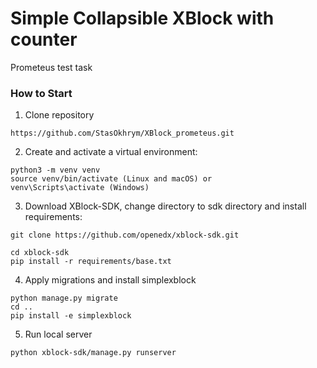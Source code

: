 # Simple Collapsible XBlock with counter

Prometeus test task

### How to Start

1. Clone repository
```
https://github.com/StasOkhrym/XBlock_prometeus.git
```
2. Create and activate a virtual environment:  
```
python3 -m venv venv
source venv/bin/activate (Linux and macOS) or 
venv\Scripts\activate (Windows)
```

3. Download XBlock-SDK, change directory to sdk directory and install requirements:
```
git clone https://github.com/openedx/xblock-sdk.git

cd xblock-sdk
pip install -r requirements/base.txt
```
4. Apply migrations and install simplexblock
```
python manage.py migrate
cd ..
pip install -e simplexblock
```
5. Run local server 
```
python xblock-sdk/manage.py runserver
```